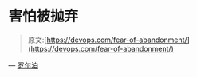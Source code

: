 # 害怕被抛弃

> 原文:[https://devops.com/fear-of-abandonment/](https://devops.com/fear-of-abandonment/)

— [罗尔泊](https://devops.com/author/breselman/)